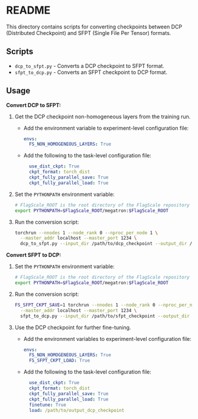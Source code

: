 # README

This directory contains scripts for converting checkpoints between DCP (Distributed Checkpoint) and SFPT (Single File Per Tensor) formats.

## Scripts

- `dcp_to_sfpt.py` - Converts a DCP checkpoint to SFPT format.
- `sfpt_to_dcp.py` - Converts an SFPT checkpoint to DCP format.

## Usage

**Convert DCP to SFPT:**
1. Get the DCP checkpoint non-homogeneous layers from the training run.
    * Add the environment variable to experiment-level configuration file: 
        ```yaml
        envs:
          FS_NON_HOMOGENEOUS_LAYERS: True
        ```

    * Add the following to the task-level configuration file: 
        ```yaml
          use_dist_ckpt: True
          ckpt_format: torch_dist
          ckpt_fully_parallel_save: True
          ckpt_fully_parallel_load: True
        ```

2. Set the `PYTHONPATH` environment variable:

    ```bash
    # FlagScale_ROOT is the root directory of the FlagScale repository
    export PYTHONPATH=$FlagScale_ROOT/megatron:$FlagScale_ROOT
    ```

3. Run the conversion script:
    ```bash
    torchrun --nnodes 1 --node_rank 0 --nproc_per_node 1 \
      --master_addr localhost --master_port 1234 \
      dcp_to_sfpt.py --input_dir /path/to/dcp_checkpoint --output_dir /path/to/output_sfpt_checkpoint
    ```

**Convert SFPT to DCP:**

1. Set the `PYTHONPATH` environment variable:
    ```bash
    # FlagScale_ROOT is the root directory of the FlagScale repository
    export PYTHONPATH=$FlagScale_ROOT/megatron:$FlagScale_ROOT
    ```

2. Run the conversion script:
    ```bash
    FS_SFPT_CKPT_SAVE=1 torchrun --nnodes 1 --node_rank 0 --nproc_per_node 1 \
      --master_addr localhost --master_port 1234 \
      sfpt_to_dcp.py --input_dir /path/to/sfpt_checkpoint --output_dir /path/to/output_dcp_checkpoint
    ```

3. Use the DCP checkpoint for further fine-tuning.
    * Add the environment variables to experiment-level configuration file: 
        ```yaml
        envs:
          FS_NON_HOMOGENEOUS_LAYERS: True
          FS_SFPT_CKPT_LOAD: True 
        ```

    * Add the following to the task-level configuration file: 
        ```yaml
          use_dist_ckpt: True
          ckpt_format: torch_dist
          ckpt_fully_parallel_save: True
          ckpt_fully_parallel_load: True
          finetune: True
          load: /path/to/output_dcp_checkpoint 
        ```